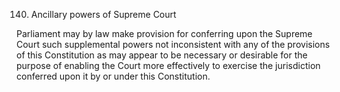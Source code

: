 140. Ancillary powers of Supreme Court

Parliament may by law make provision for conferring upon the Supreme Court such supplemental powers not inconsistent with any of the provisions of this Constitution as may appear to be necessary or desirable for the purpose of enabling the Court more effectively to exercise the jurisdiction conferred upon it by or under this Constitution.

